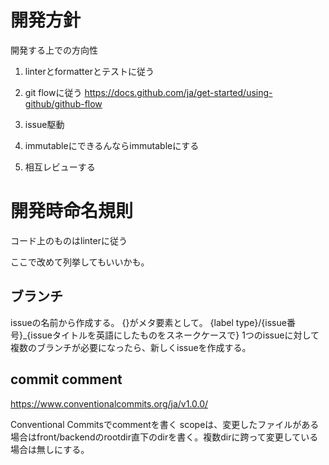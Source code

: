 # 開発方針
開発する上での方向性

1. linterとformatterとテストに従う
2. git flowに従う
https://docs.github.com/ja/get-started/using-github/github-flow

3. issue駆動
4. immutableにできるんならimmutableにする
5. 相互レビューする

# 開発時命名規則
コード上のものはlinterに従う

ここで改めて列挙してもいいかも。

## ブランチ
issueの名前から作成する。
{}がメタ要素として。
{label type}/{issue番号}_{issueタイトルを英語にしたものをスネークケースで}
1つのissueに対して複数のブランチが必要になったら、新しくissueを作成する。

## commit comment
https://www.conventionalcommits.org/ja/v1.0.0/

Conventional Commitsでcommentを書く
scopeは、変更したファイルがある場合はfront/backendのrootdir直下のdirを書く。複数dirに跨って変更している場合は無しにする。
